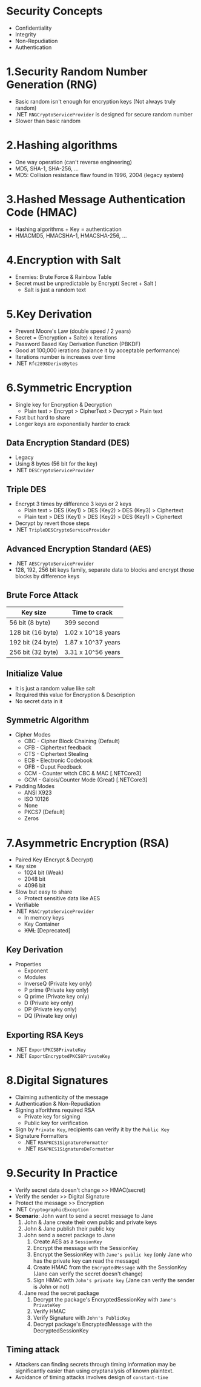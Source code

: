 # Security Concepts
* Confidentiality
* Integrity
* Non-Repudiation
* Authentication

# 1.Security Random Number Generation (RNG)
* Basic random isn't enough for encryption keys (Not always truly random)
* .NET `RNGCryptoServiceProvider` is designed for secure random number
* Slower than basic random

# 2.Hashing algorithms
* One way operation (can't reverse engineering)
* MD5, SHA-1, SHA-256, ...
* MD5: Collision resistance flaw found in 1996, 2004 (legacy system)

# 3.Hashed Message Authentication Code (HMAC)
* Hashing algorithms + Key = authentication
* HMACMD5, HMACSHA-1, HMACSHA-256, ...

# 4.Encryption with Salt
* Enemies: Brute Force & Rainbow Table
* Secret must be unpredictable by Encrypt( Secret + Salt )
	* Salt is just a random text

# 5.Key Derivation
* Prevent Moore's Law (double speed / 2 years)
* Secret = (Encryption + Salte) x iterations
* Password Based Key Derivation Function (PBKDF)
* Good at 100,000 ierations (balance it by acceptable performance)
* Iterations number is increases over time
* .NET `Rfc2898DeriveBytes`

# 6.Symmetric Encryption
* Single key for Encryption & Decryption
	* Plain text > Encrypt > CipherText > Decrypt > Plain text
* Fast but hard to share
* Longer keys are exponentially harder to crack

## Data Encryption Standard (DES)
* Legacy
* Using 8 bytes (56 bit for the key)
* .NET `DESCryptoServiceProvider`

## Triple DES
* Encrypt 3 times by difference 3 keys or 2 keys
	* Plain text > DES (Key1) > DES (Key2) > DES (Key3) > Ciphertext
	* Plain text > DES (Key1) > DES (Key2) > DES (Key1) > Ciphertext
* Decrypt by revert those steps
* .NET `TripleDESCryptoServiceProvider`

## Advanced Encryption Standard (AES)
* .NET `AESCryptoServiceProvider`
* 128, 192, 256 bit keys family, separate data to blocks and encrypt those blocks by difference keys

## Brute Force Attack
|Key size|Time to crack|
|--|--|
|56 bit (8 byte)|399 second|
|128 bit (16 byte)| 1.02 x 10^18 years| 1 BB years|
|192 bit (24 byte)| 1.87 x 10^37 years|
|256 bit (32 byte)| 3.31 x 10^56 years|

## Initialize Value
* It is just a random value like salt
* Required this value for Encryption & Description
* No secret data in it

## Symmetric Algorithm
* Cipher Modes
	* CBC - Cipher Block Chaining (Default)
	* CFB - Ciphertext feedback
	* CTS - Ciphertext Stealing
	* ECB - Electronic Codebook
	* OFB - Ouput Feedback
	* CCM - Counter witch CBC & MAC [.NETCore3]
	* GCM - Galois/Counter Mode (Great) [.NETCore3]
* Padding Modes
	* ANSI X923
	* ISO 10126
	* None
	* PKCS7 [Default]
	* Zeros

# 7.Asymmetric Encryption (RSA)
* Paired Key (Encrypt & Decrypt)
* Key size
	* 1024 bit (Weak)
	* 2048 bit
	* 4096 bit
* Slow but easy to share
	* Protect sensitive data like AES
* Verifiable
* .NET `RSACryptoServiceProvider`
	* In memory keys
	* Key Container
	* ~~XML~~ [Deprecated]

## Key Derivation
* Properties
	* Exponent
	* Modules
	* InverseQ (Private key only)
	* P prime (Private key only)
	* Q prime (Private key only)
	* D (Private key only)
	* DP (Private key only)
	* DQ (Private key only)

## Exporting RSA Keys
* .NET `ExportPKCS8PrivateKey`
* .NET `ExportEncryptedPKCS8PrivateKey`

# 8.Digital Signatures
* Claiming authenticity of the message
* Authentication & Non-Repudiation
* Signing alforithms required RSA
	* Private key for signing
	* Public key for verification
* Sign by `Private Key`, recipients can verify it by the `Public Key`
* Signature Formatters
	* .NET `RSAPKCS1SignatureFormatter`
	* .NET `RSAPKCS1SignatureDeFormatter`

# 9.Security In Practice
* Verify secret data doesn't change >> HMAC(secret)
* Verify the sender >> Digital Signature
* Protect the message >> Encryption
* .NET `CryptographicException`
* **Scenario**: John want to send a secret message to Jane
	1. John & Jane create their own public and private keys
	2. John & Jane publish their public key
	3. John send a secret package to Jane
		1. Create AES as a `SessionKey`
		2. Encrypt the message with the SessionKey
		3. Encrypt the SessionKey with `Jane's public key` (only Jane who has the private key can read the message)
		4. Create HMAC from the `EncryptedMessage` with the SessionKey (Jane can verify the secret doesn't change)
		5. Sign HMAC with `John's private key` (Jane can verify the sender is John or not)
	4. Jane read the secret package
		1. Decrypt the package's EncryptedSessionKey with `Jane's PrivateKey`
		2. Verify HMAC
		3. Verify Signature with `John's PublicKey`
		4. Decrypt package's EncryptedMessage with the DecryptedSessionKey

## Timing attack
* Attackers can finding secrets through timing information may be significantly easier than using cryptanalysis of known plaintext.
* Avoidance of timing attacks involves design of `constant-time`